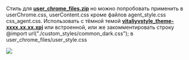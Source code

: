 Стиль для [**user_chrome_files.zip**](https://github.com/VitaliyVstyle/VitaliyVstyle.github.io/blob/master/stylesff/toolbars/user_chrome_files.zip)
но можно попробовать применить в userChrome.css, userContent.css кроме файлов agent_style.css css_agent.css.
Использовать с тёмной темой [**vitaliyvstyle_theme-xxxx.xx.xx.xpi**](https://github.com/VitaliyVstyle/VitaliyVstyle.github.io/tree/master/webextensions) или встроенной,
или же закомментировать строку
@import url("./custom_styles/common_dark.css");
в user_chrome_files/user_style.css

<img src="https://raw.githubusercontent.com/VitaliyVstyle/VitaliyVstyle.github.io/master/stylesff/full_theme/image_01.png"/>

